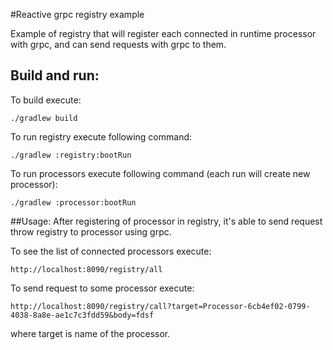 #Reactive grpc registry example

Example of registry that will register each connected in runtime processor with grpc, and can send requests with grpc to them.


## Build and run:
To build execute: 
    
    ./gradlew build
    
To run registry execute following command:

    ./gradlew :registry:bootRun

To run processors execute following command (each run will create new processor):

    ./gradlew :processor:bootRun

##Usage:
After registering of processor in registry, it's able to send request throw registry to processor using grpc.

To see the list of connected processors execute:

    http://localhost:8090/registry/all
    
To send request to some processor execute:

    http://localhost:8090/registry/call?target=Processor-6cb4ef02-0799-4038-8a8e-ae1c7c3fdd59&body=fdsf
    
 where target is name of the processor.    



